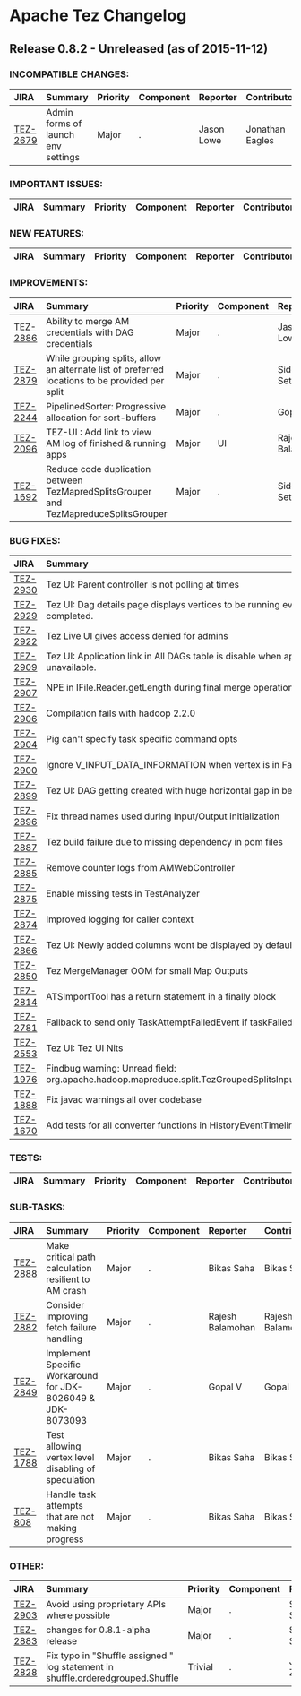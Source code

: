 
<!---
# Licensed to the Apache Software Foundation (ASF) under one
# or more contributor license agreements.  See the NOTICE file
# distributed with this work for additional information
# regarding copyright ownership.  The ASF licenses this file
# to you under the Apache License, Version 2.0 (the
# "License"); you may not use this file except in compliance
# with the License.  You may obtain a copy of the License at
#
#     http://www.apache.org/licenses/LICENSE-2.0
#
# Unless required by applicable law or agreed to in writing, software
# distributed under the License is distributed on an "AS IS" BASIS,
# WITHOUT WARRANTIES OR CONDITIONS OF ANY KIND, either express or implied.
# See the License for the specific language governing permissions and
# limitations under the License.
-->
# Apache Tez Changelog

## Release 0.8.2 - Unreleased (as of 2015-11-12)

### INCOMPATIBLE CHANGES:

| JIRA | Summary | Priority | Component | Reporter | Contributor |
|:---- |:---- | :--- |:---- |:---- |:---- |
| [TEZ-2679](https://issues.apache.org/jira/browse/TEZ-2679) | Admin forms of launch env settings |  Major | . | Jason Lowe | Jonathan Eagles |


### IMPORTANT ISSUES:

| JIRA | Summary | Priority | Component | Reporter | Contributor |
|:---- |:---- | :--- |:---- |:---- |:---- |


### NEW FEATURES:

| JIRA | Summary | Priority | Component | Reporter | Contributor |
|:---- |:---- | :--- |:---- |:---- |:---- |


### IMPROVEMENTS:

| JIRA | Summary | Priority | Component | Reporter | Contributor |
|:---- |:---- | :--- |:---- |:---- |:---- |
| [TEZ-2886](https://issues.apache.org/jira/browse/TEZ-2886) | Ability to merge AM credentials with DAG credentials |  Major | . | Jason Lowe | Jason Lowe |
| [TEZ-2879](https://issues.apache.org/jira/browse/TEZ-2879) | While grouping splits, allow an alternate list of preferred locations to be provided per split |  Major | . | Siddharth Seth | Siddharth Seth |
| [TEZ-2244](https://issues.apache.org/jira/browse/TEZ-2244) | PipelinedSorter: Progressive allocation for sort-buffers |  Major | . | Gopal V | Rajesh Balamohan |
| [TEZ-2096](https://issues.apache.org/jira/browse/TEZ-2096) | TEZ-UI : Add link to view AM log of finished & running apps |  Major | UI | Rajesh Balamohan | Jonathan Eagles |
| [TEZ-1692](https://issues.apache.org/jira/browse/TEZ-1692) | Reduce code duplication between TezMapredSplitsGrouper and TezMapreduceSplitsGrouper |  Major | . | Siddharth Seth | Siddharth Seth |


### BUG FIXES:

| JIRA | Summary | Priority | Component | Reporter | Contributor |
|:---- |:---- | :--- |:---- |:---- |:---- |
| [TEZ-2930](https://issues.apache.org/jira/browse/TEZ-2930) | Tez UI: Parent controller is not polling at times |  Major | . | Sreenath Somarajapuram | Sreenath Somarajapuram |
| [TEZ-2929](https://issues.apache.org/jira/browse/TEZ-2929) | Tez UI: Dag details page displays vertices to be running even when dag have completed. |  Major | . | Sreenath Somarajapuram | Sreenath Somarajapuram |
| [TEZ-2922](https://issues.apache.org/jira/browse/TEZ-2922) | Tez Live UI gives access denied for admins |  Major | . | Jonathan Eagles | Jonathan Eagles |
| [TEZ-2909](https://issues.apache.org/jira/browse/TEZ-2909) | Tez UI: Application link in All DAGs table is disable when applicationhistory is unavailable. |  Major | . | Sreenath Somarajapuram | Sreenath Somarajapuram |
| [TEZ-2907](https://issues.apache.org/jira/browse/TEZ-2907) | NPE in IFile.Reader.getLength during final merge operation |  Major | . | Rajesh Balamohan | Rajesh Balamohan |
| [TEZ-2906](https://issues.apache.org/jira/browse/TEZ-2906) | Compilation fails with hadoop 2.2.0 |  Major | . | Jeff Zhang | Jeff Zhang |
| [TEZ-2904](https://issues.apache.org/jira/browse/TEZ-2904) | Pig can't specify task specific command opts |  Major | . | Jonathan Eagles | Jonathan Eagles |
| [TEZ-2900](https://issues.apache.org/jira/browse/TEZ-2900) | Ignore V\_INPUT\_DATA\_INFORMATION when vertex is in Failed/Killed/Error |  Major | . | Jeff Zhang | Jeff Zhang |
| [TEZ-2899](https://issues.apache.org/jira/browse/TEZ-2899) | Tez UI: DAG getting created with huge horizontal gap in between vertices |  Major | . | Sreenath Somarajapuram | Sreenath Somarajapuram |
| [TEZ-2896](https://issues.apache.org/jira/browse/TEZ-2896) | Fix thread names used during Input/Output initialization |  Major | . | Siddharth Seth | Siddharth Seth |
| [TEZ-2887](https://issues.apache.org/jira/browse/TEZ-2887) | Tez build failure due to missing dependency in pom files |  Major | . | Ashish Singh | Ashish Singh |
| [TEZ-2885](https://issues.apache.org/jira/browse/TEZ-2885) | Remove counter logs from AMWebController |  Major | . | Rajesh Balamohan | Rajesh Balamohan |
| [TEZ-2875](https://issues.apache.org/jira/browse/TEZ-2875) | Enable missing tests in TestAnalyzer |  Major | . | Bikas Saha | Bikas Saha |
| [TEZ-2874](https://issues.apache.org/jira/browse/TEZ-2874) | Improved logging for caller context |  Major | . | Hitesh Shah | Hitesh Shah |
| [TEZ-2866](https://issues.apache.org/jira/browse/TEZ-2866) | Tez UI: Newly added columns wont be displayed by default in tables |  Major | . | Sreenath Somarajapuram | Sreenath Somarajapuram |
| [TEZ-2850](https://issues.apache.org/jira/browse/TEZ-2850) | Tez MergeManager OOM for small Map Outputs |  Major | . | Saikat | Jonathan Eagles |
| [TEZ-2814](https://issues.apache.org/jira/browse/TEZ-2814) | ATSImportTool has a return statement in a finally block |  Major | . | Hitesh Shah | Rajesh Balamohan |
| [TEZ-2781](https://issues.apache.org/jira/browse/TEZ-2781) | Fallback to send only TaskAttemptFailedEvent if taskFailed heartbeat fails |  Major | . | Jeff Zhang | Jeff Zhang |
| [TEZ-2553](https://issues.apache.org/jira/browse/TEZ-2553) | Tez UI: Tez UI Nits |  Minor | . | Sreenath Somarajapuram | Sreenath Somarajapuram |
| [TEZ-1976](https://issues.apache.org/jira/browse/TEZ-1976) | Findbug warning: Unread field: org.apache.hadoop.mapreduce.split.TezGroupedSplitsInputFormat$SplitHolder.split |  Major | . | Hitesh Shah | Chetna Chaudhari |
| [TEZ-1888](https://issues.apache.org/jira/browse/TEZ-1888) | Fix javac warnings all over codebase |  Critical | . | Hitesh Shah | Chetna Chaudhari |
| [TEZ-1670](https://issues.apache.org/jira/browse/TEZ-1670) | Add tests for all converter functions in HistoryEventTimelineConversion |  Minor | . | Hitesh Shah | Tatsuya Nishiyama |


### TESTS:

| JIRA | Summary | Priority | Component | Reporter | Contributor |
|:---- |:---- | :--- |:---- |:---- |:---- |


### SUB-TASKS:

| JIRA | Summary | Priority | Component | Reporter | Contributor |
|:---- |:---- | :--- |:---- |:---- |:---- |
| [TEZ-2888](https://issues.apache.org/jira/browse/TEZ-2888) | Make critical path calculation resilient to AM crash |  Major | . | Bikas Saha | Bikas Saha |
| [TEZ-2882](https://issues.apache.org/jira/browse/TEZ-2882) | Consider improving fetch failure handling |  Major | . | Rajesh Balamohan | Rajesh Balamohan |
| [TEZ-2849](https://issues.apache.org/jira/browse/TEZ-2849) | Implement Specific Workaround for JDK-8026049 & JDK-8073093 |  Major | . | Gopal V | Gopal V |
| [TEZ-1788](https://issues.apache.org/jira/browse/TEZ-1788) | Test allowing vertex level disabling of speculation |  Major | . | Bikas Saha | Bikas Saha |
| [TEZ-808](https://issues.apache.org/jira/browse/TEZ-808) | Handle task attempts that are not making progress |  Major | . | Bikas Saha | Bikas Saha |


### OTHER:

| JIRA | Summary | Priority | Component | Reporter | Contributor |
|:---- |:---- | :--- |:---- |:---- |:---- |
| [TEZ-2903](https://issues.apache.org/jira/browse/TEZ-2903) | Avoid using proprietary APIs where possible |  Major | . | Siddharth Seth | Chetna Chaudhari |
| [TEZ-2883](https://issues.apache.org/jira/browse/TEZ-2883) | changes for 0.8.1-alpha release |  Major | . | Siddharth Seth | Siddharth Seth |
| [TEZ-2828](https://issues.apache.org/jira/browse/TEZ-2828) | Fix typo in "Shuffle assigned " log statement in shuffle.orderedgrouped.Shuffle |  Trivial | . | Johannes Zillmann |  |


